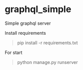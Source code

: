 # graphql_simple
Simple graphql server

Install requirements
> pip install -r requirements.txt

For start 
> python manage.py runserver

